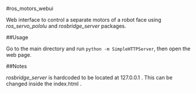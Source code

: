 #ros_motors_webui

Web interface to control a separate motors of a robot face using *ros_servo_pololu* and *rosbridge_server* packages.

##Usage

Go to the main directory and run `python -m SimpleHTTPServer`, then open the web page.

##Notes

*rosbridge_server* is hardcoded to be located at 127.0.0.1 . This can be changed inside the index.html .
